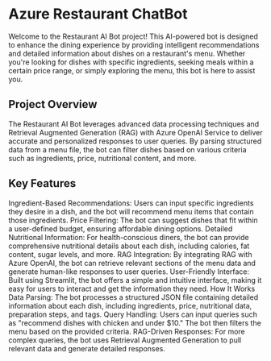 # Azure Restaurant ChatBot

Welcome to the Restaurant AI Bot project! This AI-powered bot is designed to enhance the dining experience by providing intelligent recommendations and detailed information about dishes on a restaurant's menu. Whether you're looking for dishes with specific ingredients, seeking meals within a certain price range, or simply exploring the menu, this bot is here to assist you.

## Project Overview
The Restaurant AI Bot leverages advanced data processing techniques and Retrieval Augmented Generation (RAG) with Azure OpenAI Service to deliver accurate and personalized responses to user queries. By parsing structured data from a menu file, the bot can filter dishes based on various criteria such as ingredients, price, nutritional content, and more.

## Key Features
Ingredient-Based Recommendations: Users can input specific ingredients they desire in a dish, and the bot will recommend menu items that contain those ingredients.
Price Filtering: The bot can suggest dishes that fit within a user-defined budget, ensuring affordable dining options.
Detailed Nutritional Information: For health-conscious diners, the bot can provide comprehensive nutritional details about each dish, including calories, fat content, sugar levels, and more.
RAG Integration: By integrating RAG with Azure OpenAI, the bot can retrieve relevant sections of the menu data and generate human-like responses to user queries.
User-Friendly Interface: Built using Streamlit, the bot offers a simple and intuitive interface, making it easy for users to interact and get the information they need.
How It Works
Data Parsing: The bot processes a structured JSON file containing detailed information about each dish, including ingredients, price, nutritional data, preparation steps, and tags.
Query Handling: Users can input queries such as "recommend dishes with chicken and under $10." The bot then filters the menu based on the provided criteria.
RAG-Driven Responses: For more complex queries, the bot uses Retrieval Augmented Generation to pull relevant data and generate detailed responses.